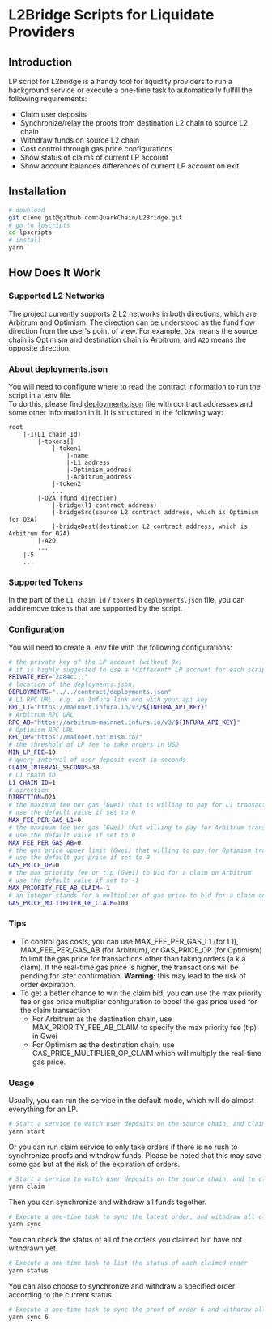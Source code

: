 # L2Bridge Scripts for Liquidate Providers

## Introduction
LP script for L2bridge is a handy tool for liquidity providers to run a background service or execute a one-time task to automatically fulfill the following requirements:
-  Claim user deposits
-  Synchronize/relay the proofs from destination L2 chain to source L2 chain
-  Withdraw funds on source L2 chain
-  Cost control through gas price configurations
-  Show status of claims of current LP account
-  Show account balances differences of current LP account on exit

## Installation
```sh
# download
git clone git@github.com:QuarkChain/L2Bridge.git
# go to lpscripts
cd lpscripts
# install
yarn
```
## How Does It Work
### Supported L2 Networks
The project currently supports 2 L2 networks in both directions, which are Arbitrum and Optimism. 
The direction can be understood as the fund flow direction from the user's point of view. For example, `O2A` means the source chain is Optimism and destination chain is Arbitrum, and `A2O` means the opposite direction.

### About deployments.json
You will need to configure where to read the contract information to run the script in a .env file.   
To do this, please find [deployments.json](https://github.com/QuarkChain/L2Bridge/blob/main/contract/deployments.json) file with contract addresses and some other information in it. It is structured in the following way:
```  
root
    |-1(L1 chain Id)
        |-tokens[]
            |-token1
                |-name
                |-L1_address
                |-Optimism_address
                |-Arbitrum_address
            |-token2
            ...
        |-O2A (fund direction)
            |-bridge(l1 contract address)
            |-bridgeSrc(source L2 contract address, which is Optimism for O2A)
            |-bridgeDest(destination L2 contract address, which is Arbitrum for O2A)
        |-A2O
        ...
    |-5
    ...
```

### Supported Tokens
In the part of the `L1 chain id` / `tokens` in `deployments.json` file, you can add/remove tokens that are supported by the script.
### Configuration
You will need to create a .env file with the following configurations:
```sh
# the private key of the LP account (without 0x)
# it is highly suggested to use a *different* LP account for each script running instance
PRIVATE_KEY="2a84c..."
# location of the deployments.json.
DEPLOYMENTS="../../contract/deployments.json"
# L1 RPC URL, e.g. an Infura link end with your api key
RPC_L1="https://mainnet.infura.io/v3/${INFURA_API_KEY}"
# Arbitrum RPC URL
RPC_AB="https://arbitrum-mainnet.infura.io/v3/${INFURA_API_KEY}"
# Optimism RPC URL
RPC_OP="https://mainnet.optimism.io/"
# the threshold of LP fee to take orders in USD
MIN_LP_FEE=10
# query interval of user deposit event in seconds
CLAIM_INTERVAL_SECONDS=30
# L1 chain ID
L1_CHAIN_ID=1
# direction
DIRECTION=O2A
# the maximum fee per gas (Gwei) that is willing to pay for L1 transaction (inclusive of base fee and max priority fee)
# use the default value if set to 0
MAX_FEE_PER_GAS_L1=0
# the maximum fee per gas (Gwei) that willing to pay for Arbitrum transaction except for claim (inclusive of base fee and max priority fee)
# use the default value if set to 0
MAX_FEE_PER_GAS_AB=0
# the gas price upper limit (Gwei) that willing to pay for Optimism transaction except for claim
# use the default gas price if set to 0
GAS_PRICE_OP=0
# the max priority fee or tip (Gwei) to bid for a claim on Arbitrum 
# use the default value if set to -1
MAX_PRIORITY_FEE_AB_CLAIM=-1
# an integer stands for a multiplier of gas price to bid for a claim on Optimism. e.g. 120 means 1.2x of default gas price
GAS_PRICE_MULTIPLIER_OP_CLAIM=100
```
### Tips
- To control gas costs, you can use MAX_FEE_PER_GAS_L1 (for L1), MAX_FEE_PER_GAS_AB (for Arbitrum), or GAS_PRICE_OP (for Optimism) to limit the gas price for transactions other than taking orders (a.k.a claim). If the real-time gas price is higher, the transactions will be pending for later confirmation.   **Warning:** this may lead to the risk of order expiration.
- To get a better chance to win the claim bid, you can use the max priority fee or gas price multiplier configuration to boost the gas price used for the claim transaction:
    - For Arbitrum as the destination chain, use MAX_PRIORITY_FEE_AB_CLAIM to specify the max priority fee (tip) in Gwei
    - For Optimism as the destination chain, use GAS_PRICE_MULTIPLIER_OP_CLAIM which will multiply the real-time gas price.
### Usage
Usually, you can run the service in the default mode, which will do almost everything for an LP.
```sh
# Start a service to watch user deposits on the source chain, and claim, sync proofs, as well as withdraw funds on the destination chain as soon as sync finishes.
yarn start
```
Or you can run claim service to only take orders if there is no rush to synchronize proofs and withdraw funds. Please be noted that this may save some gas but at the risk of the expiration of orders.
```sh
# Start a service to watch user deposits on the source chain, and to claim on the destination chain.
yarn claim
```
Then you can synchronize and withdraw all funds together.
```sh
# Execute a one-time task to sync the latest order, and withdraw all claimed funds.
yarn sync
```
You can check the status of all of the orders you claimed but have not withdrawn yet.
```sh
# Execute a one-time task to list the status of each claimed order
yarn status
```
You can also choose to synchronize and withdraw a specified order according to the current status.
```sh
# Execute a one-time task to sync the proof of order 6 and withdraw all claimed funds before it (include 6).
yarn sync 6
```